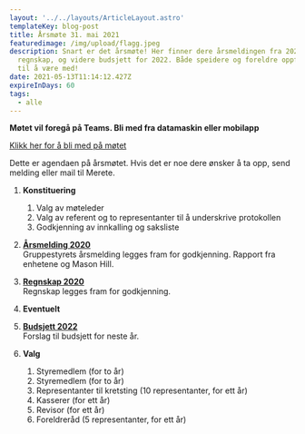 ```yaml
---
layout: '../../layouts/ArticleLayout.astro'
templateKey: blog-post
title: Årsmøte 31. mai 2021
featuredimage: /img/upload/flagg.jpeg
description: Snart er det årsmøte! Her finner dere årsmeldingen fra 2020,
  regnskap, og videre budsjett for 2022. Både speidere og foreldre oppfordres
  til å være med!
date: 2021-05-13T11:14:12.427Z
expireInDays: 60
tags:
  - alle
---
```

**Møtet vil foregå på Teams. Bli med fra datamaskin eller mobilapp**

[Klikk her for å bli med på møtet](https://teams.microsoft.com/l/meetup-join/19%3ameeting_OTFkZWEzY2MtNTkwNC00ZGU2LTlhZDYtYTg4ZGE2ZDg1MTYw%40thread.v2/0?context=%7b%22Tid%22%3a%2296d3f1be-d534-4dd8-a05a-7a86a0fc11b0%22%2c%22Oid%22%3a%225702ba5d-0078-4d04-af81-8cdbbcd1db54%22%7d)



Dette er agendaen på årsmøtet. Hvis det er noe  dere ønsker å ta opp, send melding eller mail til Merete. 

1. **Konstituering**

   1. Valg av møteleder
   2. Valg av referent og to representanter til å underskrive protokollen
   3. Godkjenning av innkalling og saksliste
2. **[Årsmelding 2020](https://drive.google.com/file/d/1d8clS6y3AFdEkoERjD1PtYHs9ieznXEe/view?usp=sharing)**\
   Gruppestyrets årsmelding legges fram for godkjenning. Rapport fra enhetene og Mason Hill.
3. **[Regnskap 2020](https://drive.google.com/file/d/1UvgEcj0ED3yjraZmreXMdFoHX_kkjmKU/view?usp=sharing)**\
   Regnskap legges fram for godkjenning.
4. **Eventuelt**
5. **[Budsjett 2022](https://drive.google.com/file/d/1jp_5f6XHPOVAv8kN8cWytmEMC8ekngiO/view?usp=sharing)**\
   Forslag til budsjett for neste år.
6. **Valg**

   1. Styremedlem (for to år)
   2. Styremedlem (for to år)
   3. Representanter til kretsting (10 representanter, for ett år)
   4. Kasserer (for ett år)
   5. Revisor (for ett år)
   6. Foreldreråd (5 representanter, for ett år)